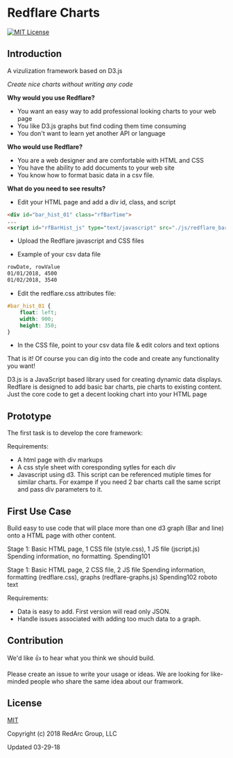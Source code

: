 # Redflare Charts
[![MIT License](https://img.shields.io/badge/license-MIT-blue.svg?style=flat)](https://opensource.org/licenses/MIT)

## Introduction
A vizulization framework based on D3.js

*Create nice charts without writing any code*

**Why would you use Redflare?**

* You want an easy way to add professional looking charts to your web page
* You like D3.js graphs but find coding them time consuming
* You don't want to learn yet another API or language

**Who would use Redflare?**
* You are a web designer and are comfortable with HTML and CSS
* You have the ability to add documents to your web site
* You know how to format basic data in a csv file.

**What do you need to see results?**

* Edit your HTML page and add a div id, class, and script

```html
<div id="bar_hist_01" class="rfBarTime">
...
<script id="rfBarHist_js" type="text/javascript" src="./js/redflare_bar_time.js"></script>
```

* Upload the Redflare javascript and CSS files

* Example of your csv data file

```txt
rowDate, rowValue
01/01/2018, 4500
01/02/2018, 3540

```

* Edit the redflare.css attributes file:

```css
#bar_hist_01 {
    float: left;
    width: 900;
    height: 350;
}
```

* In the CSS file, point to your csv data file & edit colors and text options
 
That is it!
Of course you can dig into the code and create any functionality you want!

D3.js is a JavaScript based library used for creating dynamic data displays.  Redflare is designed to add basic bar charts, pie charts to existing content.  Just the core code to get a decent looking chart into your HTML page


## Prototype
The first task is to develop the core framework:

Requirements:
* A html page with div markups
* A css style sheet with coresponding sytles for each div
* Javascript using d3.  This script can be referenced mutiple times for similar charts.  For exampe if you need 2 bar charts call the same script and pass div parameters to it.


## First Use Case ##
Build easy to use code that will place more than one d3 graph (Bar and line) onto a HTML page with other content.

Stage 1:
Basic HTML page, 1 CSS file (style.css), 1 JS file (jscript.js)
Spending information, no formatting.
Spending101

Stage 1:
Basic HTML page, 2 CSS file, 2 JS file
Spending information, formatting (redflare.css), graphs (redflare-graphs.js)
Spending102
roboto text

Requirements:
* Data is easy to add.  First version will read only JSON.
* Handle issues associated with adding too much data to a graph.

## Contribution

We'd like :+1: to hear what you think we should build. 

Please create an issue to write your usage or ideas.  We are looking for like-minded people who share the same idea about our framwork.

## License

[MIT](http://opensource.org/licenses/MIT)

Copyright (c) 2018 RedArc Group, LLC

Updated 03-29-18


